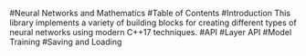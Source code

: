 #Neural Networks and Mathematics
#Table of Contents
#Introduction
This library implements a variety of building blocks for creating different types of neural networks using modern C++17 techniques.
#API
#Layer API
#Model Training
#Saving and Loading